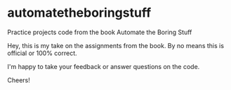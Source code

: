 # automatetheboringstuff
Practice projects code from the book Automate the Boring Stuff

Hey, this is my take on the assignments from the book. By no means this is official or 100% correct. 

I'm happy to take your feedback or answer questions on the code.

Cheers!
